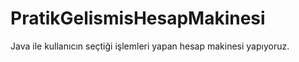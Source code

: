 # PratikGelismisHesapMakinesi
Java ile kullanıcın seçtiği işlemleri yapan hesap makinesi yapıyoruz.

